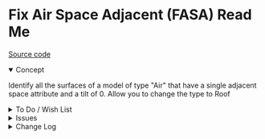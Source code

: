 # Fix Air Space Adjacent (FASA) Read Me

[Source code]( https://github.com/ladybug-tools/spider-gbxml-fixer/blob/master/r0-4-0/fasa-fix-air-single-adjacent/fasa-fix-air-single-adjacent.js )


<details open>


<summary>Concept</summary>

Identify all the surfaces of a model of type "Air" that have a single adjacent space attribute and a tilt of 0. Allow you to change the type to Roof

</details>

<details>

<summary>To Do / Wish List</summary>


* 2019-05-02 ~ Identify if surface is at top or bottom of space / use to change to roof or slab
* 2019-05-02 ~ Handle vertical and tilted surfaces
* 2019-05-02 ~ Allow you to change to "ExposedFloor" and other selected and suitable surface types

</details>

<details>

<summary>Issues</summary>


</details>

<details>

<summary>Change Log</summary>

### 2019-05-21 ~ Theo

* C - FASA: Update readme
* C - FASA.js: Update vars
* F - FASA.js: Add summary highlights
* B - FASA.js: Pass through jsHint

Dealt with

* 2019-05-14 ~ Update test file to new template HTML file


### 2019-05-17 ~ Theo

* F - FASA.js: Add single fix display new surface

### 2019-05-14  Theo

* B - FASA.html: Fix popup help links

Dealt with
* 2019-05-02 ~ Very limited, early stage rule checking

### 2019-05-02 ~ Theo

FASA Fix Air Space Adjacent html/js

* Making progress

### 2019-04-30 ~ Theo

* First commit

</details>